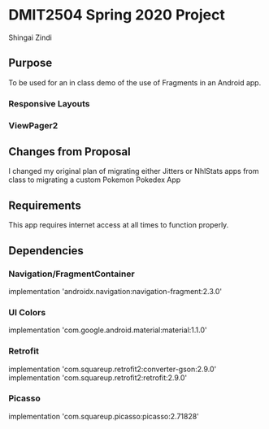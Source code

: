 # DMIT2504 Spring 2020 Project
Shingai Zindi

## Purpose
To be used for an in class demo of the use of Fragments in an Android app.
### Responsive Layouts
### ViewPager2

## Changes from Proposal
I changed my original plan of migrating either Jitters or NhlStats apps from class to migrating a custom Pokemon Pokedex App

## Requirements
This app requires internet access at all times to function properly.

## Dependencies
### Navigation/FragmentContainer
implementation 'androidx.navigation:navigation-fragment:2.3.0'

### UI Colors
implementation 'com.google.android.material:material:1.1.0'

### Retrofit
implementation 'com.squareup.retrofit2:converter-gson:2.9.0'
implementation 'com.squareup.retrofit2:retrofit:2.9.0'

### Picasso
implementation 'com.squareup.picasso:picasso:2.71828'
